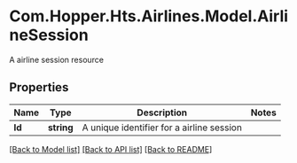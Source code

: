 # Com.Hopper.Hts.Airlines.Model.AirlineSession
A airline session resource

## Properties

Name | Type | Description | Notes
------------ | ------------- | ------------- | -------------
**Id** | **string** | A unique identifier for a airline session | 

[[Back to Model list]](../README.md#documentation-for-models) [[Back to API list]](../README.md#documentation-for-api-endpoints) [[Back to README]](../README.md)

